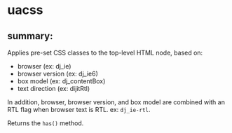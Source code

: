 # uacss

## summary:
 Applies pre-set CSS classes to the top-level HTML node, based on:

 - browser (ex: dj_ie)
 - browser version (ex: dj_ie6)
 - box model (ex: dj_contentBox)
 - text direction (ex: dijitRtl)

 In addition, browser, browser version, and box model are combined with an RTL flag when browser text is RTL. ex: `dj_ie-rtl`.

 Returns the `has()` method.